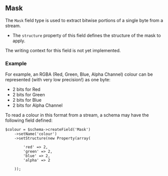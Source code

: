## Mask

The `Mask` field type is used to extract bitwise portions of a single byte from a stream.

* The `structure` property of this field defines the structure of the mask to apply.

The writing context for this field is not yet implemented.

### Example

For example, an RGBA (Red, Green, Blue, Alpha Channel) colour can be represented (with very low precision!) as one byte:

* 2 bits for Red
* 2 bits for Green
* 2 bits for Blue
* 2 bits for Alpha Channel

To read a colour in this format from a stream, a schema may have the following field defined:

    $colour = $schema->createField('Mask')
        ->setName('colour')
        ->setStructure(new Property(array(

            'red' => 2,
            'green' => 2,
            'blue' => 2,
            'alpha' => 2

        ));